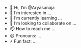 - 👋 Hi, I’m @Aryasanaja
- 👀 I’m interested in ...
- 🌱 I’m currently learning ...
- 💞️ I’m looking to collaborate on ...
- 📫 How to reach me ...
- 😄 Pronouns: ...
- ⚡ Fun fact: ...

<!---
Aryasanaja/Aryasanaja is a ✨ special ✨ repository because its `README.md` (this file) appears on your GitHub profile.
You can click the Preview link to take a look at your changes.
--->
